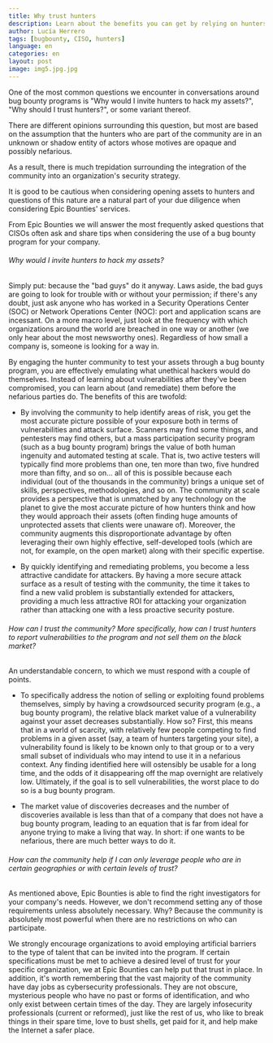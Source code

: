 ```yaml
---
title: Why trust hunters
description: Learn about the benefits you can get by relying on hunters for a bug bounty program.
author: Lucía Herrero
tags: [bugbounty, CISO, hunters]
language: en
categories: en
layout: post
image: img5.jpg.jpg
---
```


One of the most common questions we encounter in conversations around bug bounty programs is "Why would I invite hunters to hack my assets?", "Why should I trust hunters?", or some variant thereof.

There are different opinions surrounding this question, but most are based on the assumption that the hunters who are part of the community are in an unknown or shadow entity of actors whose motives are opaque and possibly nefarious.

As a result, there is much trepidation surrounding the integration of the community into an organization's security strategy.

It is good to be cautious when considering opening assets to hunters and questions of this nature are a natural part of your due diligence when considering Epic Bounties' services.

From Epic Bounties we will answer the most frequently asked questions that CISOs often ask and share tips when considering the use of a bug bounty program for your company.  

###### Why would I invite hunters to hack my assets?  

Simply put: because the "bad guys" do it anyway.  Laws aside, the bad guys are going to look for trouble with or without your permission; if there's any doubt, just ask anyone who has worked in a Security Operations Center (SOC) or Network Operations Center (NOC): port and application scans are incessant. On a more macro level, just look at the frequency with which organizations around the world are breached in one way or another (we only hear about the most newsworthy ones). Regardless of how small a company is, someone is looking for a way in. 

By engaging the hunter community to test your assets through a bug bounty program, you are effectively emulating what unethical hackers would do themselves. Instead of learning about vulnerabilities after they've been compromised, you can learn about (and remediate) them before the nefarious parties do. The benefits of this are twofold:

- By involving the community to help identify areas of risk, you get the most accurate picture possible of your exposure both in terms of vulnerabilities and attack surface. Scanners may find some things, and pentesters may find others, but a mass participation security program (such as a bug bounty program) brings the value of both human ingenuity and automated testing at scale. That is, two active testers will typically find more problems than one, ten more than two, five hundred more than fifty, and so on... all of this is possible because each individual (out of the thousands in the community) brings a unique set of skills, perspectives, methodologies, and so on. The community at scale provides a perspective that is unmatched by any technology on the planet to give the most accurate picture of how hunters think and how they would approach their assets (often finding huge amounts of unprotected assets that clients were unaware of). Moreover, the community augments this disproportionate advantage by often leveraging their own highly effective, self-developed tools (which are not, for example, on the open market) along with their specific expertise.   

- By quickly identifying and remediating problems, you become a less attractive candidate for attackers. By having a more secure attack surface as a result of testing with the community, the time it takes to find a new valid problem is substantially extended for attackers, providing a much less attractive ROI for attacking your organization rather than attacking one with a less proactive security posture.

###### How can I trust the community? More specifically, how can I trust hunters to report vulnerabilities to the program and not sell them on the black market?

An understandable concern, to which we must respond with a couple of points.  

- To specifically address the notion of selling or exploiting found problems themselves, simply by having a crowdsourced security program (e.g., a bug bounty program), the relative black market value of a vulnerability against your asset decreases substantially. How so? First, this means that in a world of scarcity, with relatively few people competing to find problems in a given asset (say, a team of hunters targeting your site), a vulnerability found is likely to be known only to that group or to a very small subset of individuals who may intend to use it in a nefarious context. Any finding identified here will ostensibly be usable for a long time, and the odds of it disappearing off the map overnight are relatively low. Ultimately, if the goal is to sell vulnerabilities, the worst place to do so is a bug bounty program. 

- The market value of discoveries decreases and the number of discoveries available is less than that of a company that does not have a bug bounty program, leading to an equation that is far from ideal for anyone trying to make a living that way. In short: if one wants to be nefarious, there are much better ways to do it.  

###### How can the community help if I can only leverage people who are in certain geographies or with certain levels of trust?

As mentioned above, Epic Bounties is able to find the right investigators for your company's needs. However, we don't recommend setting any of those requirements unless absolutely necessary. Why? Because the community is absolutely most powerful when there are no restrictions on who can participate.

We strongly encourage organizations to avoid employing artificial barriers to the type of talent that can be invited into the program. If certain specifications must be met to achieve a desired level of trust for your specific organization, we at Epic Bounties can help put that trust in place. In addition, it's worth remembering that the vast majority of the community have day jobs as cybersecurity professionals. They are not obscure, mysterious people who have no past or forms of identification, and who only exist between certain times of the day. They are largely infosecurity professionals (current or reformed), just like the rest of us, who like to break things in their spare time, love to bust shells, get paid for it, and help make the Internet a safer place.
